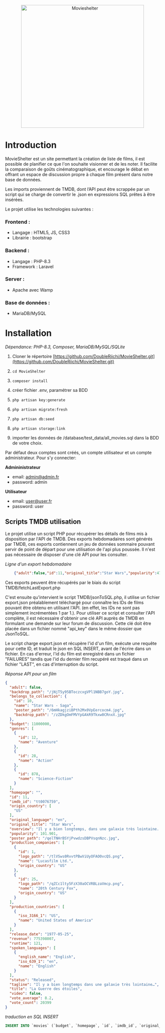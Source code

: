 <p align="center"><img src="https://raw.githubusercontent.com/DoubleRiichi/MovieShelter/develop/public/Assets/logo_vertical.webp" width="400" alt="Movieshelter"></p>

# Introduction
MovieShelter est un site permettant la création de liste de films, il est possible de planifier ce que l'on souhaite visionner et de les noter. Il facilite la comparaison de goûts cinématographique, et encourage le débat en offrant un espace de discussion propre à chaque film présent dans notre base de données.  

Les imports proviennent de TMDB, dont l’API peut être scrappée par un script qui se charge de convertir le .json en expressions SQL prêtes à être insérées.  

Le projet utilise les technologies suivantes :  

### Frontend : 

- Langage : HTML5, JS, CSS3 
- Librairie : bootstrap 

### Backend :  
- Langage : PHP-8.3  
- Framework : Laravel  

### Server : 
- Apache avec Wamp 

### Base de données :  
- MariaDB/MySQL 

# Installation 
*Dépendance: PHP-8.3, Composer, MariaDB/MySQL/SQLite*
1. Cloner le répertoire [https://github.com/DoubleRiichi/MovieShelter.git](https://github.com/DoubleRiichi/MovieShelter.git)
2. ```console
   cd MovieShelter
   ```
   
4. ```console
   composer install
   ```
5. créer fichier .env, paramétrer sa BDD
   
7. ```console
   php artisan key:generate
   ```
8. ```console
   php artisan migrate:fresh
   ```
10. ```console
    php artisan db:seed
    ``` 
11. ```console
    php artisan storage:link
    ```
13. importer les données de /database/test_data/all_movies.sql dans la BDD de votre choix.


Par défaut deux comptes sont créés, un compte utilisateur et un compte administrateur. Pour s'y connecter:

**Admininistrateur**
- email: admin@admin.fr
- password: admin

**Utilisateur**
- email: user@user.fr
- password: user

## Scripts TMDB utilisation
Le projet utilise un script PHP pour récupérer les détails de films mis à disposition par l'API de TMDB. Des exports hebdomadaires sont générés par TMDB, ces exports contiennent un jeu de données sommaire pouvant servir de point de départ pour une utilisation de l'api plus poussée. Il n'est pas nécessaire de disposer d'une clé API pour les consulter. 

*Ligne d'un export hebdomadaire*
```json
    {"adult":false,"id":11,"original_title":"Star Wars","popularity":470.783,"video":false}
```
Ces exports peuvent être récupérés par le biais du script TMDB/fetchLastExport.php

C'est ensuite qu'intervient le script TMDB/jsonToSQL.php, il utilise un fichier export.json préalablement téléchargé pour connaître les IDs de films pouvant être obtenu en utilisant l'API. (en effet, les IDs ne sont pas simplement incrémentées 1 par 1.). Pour utiliser ce script et consulter l'API complète, il est nécessaire d'obtenir une clé API auprès de TMDB en formulant une demande sur leur forum de discussion. Cette clé doit être placée dans un fichier nommé "api_key" dans le même dossier que JsonToSQL.

Le script charge export.json et récupère l'id d'un film, exécute une requête pour cette ID, et traduit le json en SQL INSERT, avant de l'écrire dans un fichier. En cas d'erreur, l'id du film est enregistré dans un fichier "FAILURES" tandis que l'id du dernier film recupéré est traqué dans un fichier "LAST", en cas d'interruption du script.

*Réponse API pour un film*
```json
{
  "adult": false,
  "backdrop_path": "/jNjT5y95BToczcxgVPl1NBB7goY.jpg",
  "belongs_to_collection": {
    "id": 10,
    "name": "Star Wars - Saga",
    "poster_path": "/6mHkagjziBPth2Mx0VpEercocm4.jpg",
    "backdrop_path": "/zZDkgOmFMVYpGAkR9Tkxw0CRnxX.jpg"
  },
  "budget": 11000000,
  "genres": [
    {
      "id": 12,
      "name": "Aventure"
    },
    {
      "id": 28,
      "name": "Action"
    },
    {
      "id": 878,
      "name": "Science-Fiction"
    }
  ],
  "homepage": "",
  "id": 11,
  "imdb_id": "tt0076759",
  "origin_country": [
    "US"
  ],
  "original_language": "en",
  "original_title": "Star Wars",
  "overview": "Il y a bien longtemps, dans une galaxie très lointaine... La guerre civile fait rage entre l'Empire galactique et l'Alliance rebelle. Capturée par les troupes de choc de l'Empereur menées par le sombre et impitoyable Dark Vador, la princesse Leia Organa dissimule les plans de l’Étoile Noire, une station spatiale invulnérable, à son droïde R2-D2 avec pour mission de les remettre au Jedi Obi-Wan Kenobi. Accompagné de son fidèle compagnon, le droïde de protocole C-3PO, R2-D2 s'échoue sur la planète Tatooine et termine sa quête chez le jeune Luke Skywalker. Rêvant de devenir pilote mais confiné aux travaux de la ferme, ce dernier se lance à la recherche de ce mystérieux Obi-Wan Kenobi, devenu ermite au cœur des montagnes désertiques de Tatooine...",
  "popularity": 101.901,
  "poster_path": "/qelTNHrBSYjPvwdzsDBPVsqnNzc.jpg",
  "production_companies": [
    {
      "id": 1,
      "logo_path": "/tlVSws0RvvtPBwViUyOFAO0vcQS.png",
      "name": "Lucasfilm Ltd.",
      "origin_country": "US"
    },
    {
      "id": 25,
      "logo_path": "/qZCc1lty5FzX30aOCVRBLzaVmcp.png",
      "name": "20th Century Fox",
      "origin_country": "US"
    }
  ],
  "production_countries": [
    {
      "iso_3166_1": "US",
      "name": "United States of America"
    }
  ],
  "release_date": "1977-05-25",
  "revenue": 775398007,
  "runtime": 121,
  "spoken_languages": [
    {
      "english_name": "English",
      "iso_639_1": "en",
      "name": "English"
    }
  ],
  "status": "Released",
  "tagline": "Il y a bien longtemps dans une galaxie très lointaine…",
  "title": "La Guerre des étoiles",
  "video": false,
  "vote_average": 8.2,
  "vote_count": 20399
}
```
*traduction en SQL INSERT*
~~~ SQL
INSERT INTO `movies` (`budget`, `homepage`, `id`, `imdb_id`, `original_language`, `original_title`, `overview`, `popularity`, `poster_path`, `release_date`, `runtime`, `status`, `tagline`, `title`) VALUES (11000000, "", 11, "tt0076759", "en", "Star Wars", "Il y a bien longtemps, dans une galaxie très lointaine... La guerre civile fait rage entre l'Empire galactique et l'Alliance rebelle. Capturée par les troupes de choc de l'Empereur menées par le sombre et impitoyable Dark Vador, la princesse Leia Organa dissimule les plans de l’Étoile Noire, une station spatiale invulnérable, à son droïde R2-D2 avec pour mission de les remettre au Jedi Obi-Wan Kenobi. Accompagné de son fidèle compagnon, le droïde de protocole C-3PO, R2-D2 s'échoue sur la planète Tatooine et termine sa quête chez le jeune Luke Skywalker. Rêvant de devenir pilote mais confiné aux travaux de la ferme, ce dernier se lance à la recherche de ce mystérieux Obi-Wan Kenobi, devenu ermite au cœur des montagnes désertiques de Tatooine...", 101.901, "/qelTNHrBSYjPvwdzsDBPVsqnNzc.jpg", "1977-05-25", 121, "Released", "Il y a bien longtemps dans une galaxie très lointaine…", "La Guerre des étoiles");
~~~

